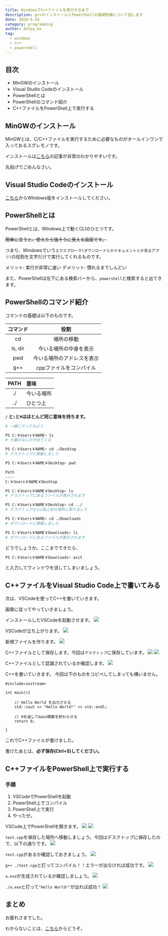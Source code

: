 ```yaml
---
title: WindowsでC++ファイルを実行するまで
description: g++のインストールとPowerShellの基礎知識について話します
date: 2020-5-14
category: programming
author: Astpy_ms
tag:
  - windows
  - C++
  - powershell
---
```


## 目次

- MinGWのインストール
- Visual Studio Codeのインストール
- PowerShellとは
- PowerShellのコマンド紹介
- C++ファイルをPowerShell上で実行する


## MinGWのインストール

MinGWとは、C/C++ファイルを実行するために必要なものがオールインワンで入っておるスグレモノです。

インストールは[こちら](https://www.javadrive.jp/cstart/install/index6.html)の記事が非常のわかりやすいです。

丸投げでごめんなさい。


## Visual Studio Codeのインストール

[こちら](https://azure.microsoft.com/ja-jp/products/visual-studio-code/)からWIndows版をインストールしてください。


## PowerShellとは

PowerShellとは、WIndows上で動くCLIのひとつです。

~~簡単に言うと、使えたら強そうに見える画面です。~~

つまり、Windowsでいう`エクスプローラ(ダウンロードとかドキュメントとか見るアプリ)`の役割を文字だけで実行してくれるものです。

メリット: 実行が非常に速い
デメリット: 慣れるまでしんどい

また、PowerShellは左下にある検索バーから、`powershell`と検索すると出てきます。


## PowerShellのコマンド紹介

コマンドの基礎は以下のものです。

| コマンド | 役割 |
|:--------:|:----:|
| cd | 場所の移動 |
| ls, dir | 今いる場所の中身を表示 |
| pwd | 今いる場所のアドレスを表示 |
| g++ | cppファイルをコンパイル |

| PATH | 意味 |
|:----:|:-----|
| ./ | 今いる場所 |
| ../ | ひとつ上 |

**`/` と`\`と`¥`はほとんど同じ意味を持ちます。**

```bash
# 一緒にやってみよう

PS C:￥Users￥NAME> ls
# 大量のなにかが出てくる

PS C:￥Users￥NAME> cd ./Desktop
# デスクトップに移動しました

PS C:￥Users￥NAME￥Desktop> pwd

Path
----
C:￥Users￥NAME￥Desktop

PS C:￥Users￥NAME￥Desktop> ls
# デスクトップにあるファイルが表示されます

PS C:￥Users￥NAME￥Desktop> cd ../
# デスクトップから1個上前の場所に戻りました

PS C:￥Users￥NAME> cd ./Downloads
# ダウンロードに移動しました

PS C:￥Users￥NAME￥Downloads> ls
# ダウンロードにあるファイルが表示されます
```

どうでしょうか。ここまでできたら、

```bash
PS C:￥Users￥NAME￥Downloads> exit
```

と入力してウィンドウを消してしまいましょう。


## C++ファイルをVisual Studio Code上で書いてみる

次は、VSCodeを使ってC++を書いていきます。

画像に従ってやっていきましょう。

インストールしたVSCodeを起動させます。
![](../.vuepress/public/imgs/gpp-on-windows/mingw1.png)

VSCodeが立ち上がります。
![](../.vuepress/public/imgs/gpp-on-windows/mingw2.png)

新規ファイルを作ります。
![](../.vuepress/public/imgs/gpp-on-windows/mingw3.png)

C++ファイルとして保存します。今回は`デスクトップ`に保存しています。
![](../.vuepress/public/imgs/gpp-on-windows/mingw4.png)
![](../.vuepress/public/imgs/gpp-on-windows/mingw5.png)

C++ファイルとして認識されているか確認します。
![](../.vuepress/public/imgs/gpp-on-windows/mingw6.png)

C++を書いていきます。
今回は下のものをコピペしてしまっても構いません。

```
#include<iostream>

int main(){

    // Hello World を出力させる
    std::cout << "Hello World!" << std::endl;

    // 0を返してmain関数を終わらせる
    return 0;

}
```

これでC++ファイルが書けました。

書けたあとは、**必ず保存(Ctrl+S)してください。**


## C++ファイルをPowerShell上で実行する

### 手順

1. VSCodeでPowerShellを起動
2. PowerShell上でコンパイル
3. PowerShell上で実行
4. やったぜ。

VSCode上でPowerShellを開きます。
![](../.vuepress/public/imgs/gpp-on-windows/mingw7.png)
![](../.vuepress/public/imgs/gpp-on-windows/mingw8.png)

`test.cpp`を保存した場所へ移動しましょう。今回はデスクトップに保存したので、以下の通りです。
![](../.vuepress/public/imgs/gpp-on-windows/mingw10.png)

`test.cpp`があるか確認しておきましょう。
![](../.vuepress/public/imgs/gpp-on-windows/mingw11.png)

`g++ ./test.cpp`と打ってコンパイル！！エラーが出なければ成功です。
![](../.vuepress/public/imgs/gpp-on-windows/mingw12.png)

`a.exe`が生成されているか確認しましょう。
![](../.vuepress/public/imgs/gpp-on-windows/mingw13.png)

`./a.exe`と打って`"Hello World!"`が出れば成功！
![](../.vuepress/public/imgs/gpp-on-windows/mingw14.png)


## まとめ

お疲れさまでした。

わからないことは、[こちら](https://twitter.com/kuge_masa)からどうぞ。